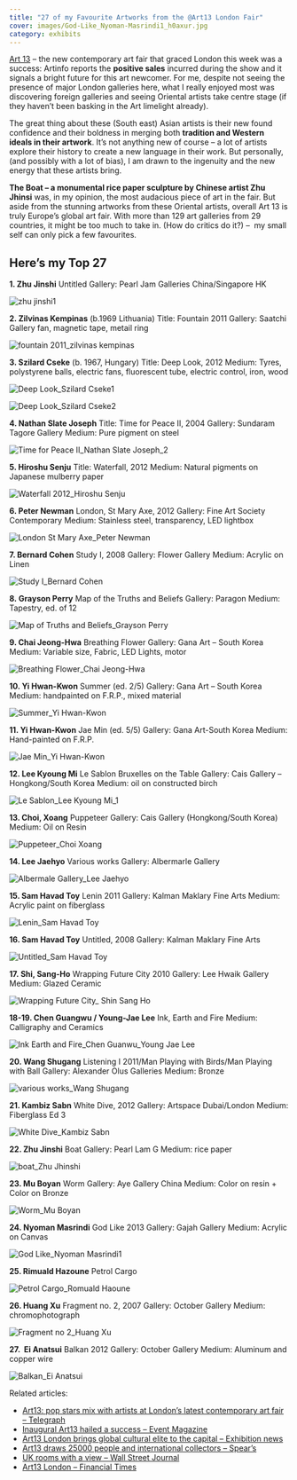 ```yaml
---
title: "27 of my Favourite Artworks from the @Art13 London Fair"
cover: images/God-Like_Nyoman-Masrindi1_h0axur.jpg
category: exhibits
---
```


[Art 13](http://artfairslondon.com/) – the new contemporary art fair that graced London this week was a success: Artinfo reports the **positive sales** incurred during the show and it signals a bright future for this art newcomer. For me, despite not seeing the presence of major London galleries here, what I really enjoyed most was discovering foreign galleries and seeing Oriental artists take centre stage (if they haven’t been basking in the Art limelight already).

The great thing about these (South east) Asian artists is their new found confidence and their boldness in merging both **tradition and Western ideals in their artwork**. It’s not anything new of course – a lot of artists explore their history to create a new language in their work. But personally, (and possibly with a lot of bias), I am drawn to the ingenuity and the new energy that these artists bring.

**The Boat – a monumental rice paper sculpture by Chinese artist Zhu Jhinsi** was, in my opinion, the most audacious piece of art in the fair. But aside from the stunning artworks from these Oriental artists, overall Art 13 is truly Europe’s global art fair. With more than 129 art galleries from 29 countries, it might be too much to take in. (How do critics do it?) –  my small self can only pick a few favourites.

## Here’s my Top 27

**1. Zhu Jinshi**
Untitled
Gallery: Pearl Jam Galleries
China/Singapore HK

![zhu jinshi1](./images/zhu-jinshi1_jr9nby.jpg)

**2. Zilvinas Kempinas**
(b.1969 Lithuania)
Title: Fountain 2011
Gallery: Saatchi Gallery
fan, magnetic tape, metail ring

![fountain 2011_zilvinas kempinas](./images/fountain-2011_zilvinas-kempinas_uvvbri.jpg)

**3. Szilard Cseke**
(b. 1967, Hungary)
Title: Deep Look, 2012
Medium: Tyres, polystyrene balls, electric fans, fluorescent tube, electric control, iron, wood

![Deep Look_Szilard Cseke1](./images/Deep-Look_Szilard-Cseke1_mehgjn.jpg)

![Deep Look_Szilard Cseke2](./images/Deep-Look_Szilard-Cseke2_cwpn3g.jpg)

**4. Nathan Slate Joseph**
Title: Time for Peace II, 2004
Gallery: Sundaram Tagore Gallery
Medium: Pure pigment on steel

![Time for Peace II_Nathan Slate Joseph_2](./images/Time-for-Peace-II_Nathan-Slate-Joseph_2_v2e1pp.jpg)

**5. Hiroshu Senju**
Title: Waterfall, 2012
Medium: Natural pigments on Japanese mulberry paper

![Waterfall 2012_Hiroshu Senju](./images/Waterfall-2012_Hiroshu-Senju_soaycn.jpg)

**6. Peter Newman**
London, St Mary Axe, 2012
Gallery: Fine Art Society Contemporary
Medium: Stainless steel, transparency, LED lightbox

![London St Mary Axe_Peter Newman](./images/London-St-Mary-Axe_Peter-Newman_c9qbsa.jpg)

**7. Bernard Cohen**
Study I, 2008
Gallery: Flower Gallery
Medium: Acrylic on Linen

![Study I_Bernard Cohen](./images/Study-I_Bernard-Cohen_leekwv.jpg)

**8. Grayson Perry**
Map of the Truths and Beliefs
Gallery: Paragon
Medium: Tapestry, ed. of 12

![Map of Truths and Beliefs_Grayson Perry](./images/Map-of-Truths-and-Beliefs_Grayson-Perry_ie9x2d.jpg)

**9. Chai Jeong-Hwa**
Breathing Flower
Gallery: Gana Art – South Korea
Medium: Variable size, Fabric, LED Lights, motor

![Breathing Flower_Chai Jeong-Hwa](./images/Breathing-Flower_Chai-Jeong-Hwa_dcotkw.jpg)

**10. Yi Hwan-Kwon**
Summer (ed. 2/5)
Gallery: Gana Art – South Korea
Medium: handpainted on F.R.P., mixed material

![Summer_Yi Hwan-Kwon](./images/Summer_Yi-Hwan-Kwon_z5ogbm.jpg)

**11. Yi Hwan-Kwon**
Jae Min (ed. 5/5)
Gallery: Gana Art-South Korea
Medium: Hand-painted on F.R.P.

![Jae Min_Yi Hwan-Kwon](./images/Jae-Min_Yi-Hwan-Kwon_q9g34r.jpg)

**12. Lee Kyoung Mi**
Le Sablon Bruxelles on the Table
Gallery: Cais Gallery – Hongkong/South Korea
Medium: oil on constructed birch

![Le Sablon_Lee Kyoung Mi_1](./images/Le-Sablon_Lee-Kyoung-Mi_1_utivc6.jpg)

**13. Choi, Xoang**
Puppeteer
Gallery: Cais Gallery (Hongkong/South Korea)
Medium: Oil on Resin

![Puppeteer_Choi Xoang](./images/Puppeteer_Choi-Xoang_bewsys.jpg)

**14. Lee Jaehyo**
Various works
Gallery: Albermarle Gallery

![Albermale Gallery_Lee Jaehyo](./images/Albermale-Gallery_Lee-Jaehyo_cxjj95.jpg)

**15. Sam Havad Toy**
Lenin 2011
Gallery: Kalman Maklary Fine Arts
Medium: Acrylic paint on fiberglass

![Lenin_Sam Havad Toy](./images/Lenin_Sam-Havad-Toy_e04r60.jpg)

**16. Sam Havad Toy**
Untitled, 2008
Gallery: Kalman Maklary Fine Arts

![Untitled_Sam Havad Toy](./images/Untitled_Sam-Havad-Toy_izecew.jpg)

**17. Shi, Sang-Ho**
Wrapping Future City 2010
Gallery: Lee Hwaik Gallery
Medium: Glazed Ceramic

![Wrapping Future City_ Shin Sang Ho](./images/Wrapping-Future-City_-Shin-Sang-Ho_otu890.jpg)

**18-19. Chen Guangwu / Young-Jae Lee**
Ink, Earth and Fire
Medium: Calligraphy and Ceramics

![Ink Earth and Fire_Chen Guanwu_Young Jae Lee](./images/Ink-Earth-and-Fire_Chen-Guanwu_Young-Jae-Lee_tnixpf.jpg)

**20. Wang Shugang**
Listening I 2011/Man Playing with Birds/Man Playing with Ball
Gallery: Alexander Olus Galleries
Medium: Bronze

![various works_Wang Shugang](./images/various-works_Wang-Shugang_hsqwdn.jpg)

**21. Kambiz Sabn**
White Dive, 2012
Gallery: Artspace Dubai/London
Medium: Fiberglass Ed 3

![White Dive_Kambiz Sabn](./images/White-Dive_Kambiz-Sabn_goijnx.jpg)

**22. Zhu Jinshi**
Boat
Gallery: Pearl Lam G
Medium: rice paper

![boat_Zhu Jhinshi](./images/boat_Zhu-Jhinshi_um6tqn.jpg)

**23. Mu Boyan**
Worm
Gallery: Aye Gallery China
Medium: Color on resin + Color on Bronze

![Worm_Mu Boyan](./images/Worm_Mu-Boyan_uv9mpx.jpg)

**24. Nyoman Masrindi**
God Like 2013
Gallery: Gajah Gallery
Medium: Acrylic on Canvas

![God Like_Nyoman Masrindi1](./images/God-Like_Nyoman-Masrindi1_h0axur.jpg)

**25. Rimuald Hazoune**
Petrol Cargo

![Petrol Cargo_Romuald Haoune](./images/Petrol-Cargo_Romuald-Haoune_klsdln.jpg)

**26. Huang Xu**
Fragment no. 2, 2007
Gallery: October Gallery
Medium: chromophotograph

![Fragment no 2_Huang Xu](./images/Fragment-no-2_Huang-Xu_ebpsid.jpg)

**27.  Ei Anatsui**
Balkan 2012
Gallery: October Gallery
Medium: Aluminum and copper wire

![Balkan_Ei Anatsui](./images/Balkan_Ei-Anatsui_ctgmez.jpg)

Related articles:

- [Art13: pop stars mix with artists at London’s latest contemporary art fair – Telegraph](http://www.telegraph.co.uk/culture/art/art-news/9908397/Art13-pop-stars-mix-with-artists-at-Londons-latest-contemporary-art-fair.html)
- [Inaugural Art13 hailed a success – Event Magazine](http://www.eventmagazine.co.uk/Events/article/1173323/inaugural-art13-london-hailed-success/)
- [Art13 London brings global cultural elite to the capital – Exhibition news](http://www.exhibitionnews.co.uk/newsdetails/2875/art13-london-brings-global-cultural-elite-to-the-capital)
- [Art13 draws 25000 people and international collectors – Spear’s](http://www.spearswms.com/spears-world/wire/44442/art13-draws-25000-people-and-international-collectors.thtml)
- [UK rooms with a view – Wall Street Journal](http://online.wsj.com/article/SB10001424127887323384604578328331706023940.html)
- [Art13 London – Financial Times](http://www.ft.com/cms/s/2/aa66ddf6-7a7a-11e2-9c88-00144feabdc0.html#axzz2MnIOPpeC)
